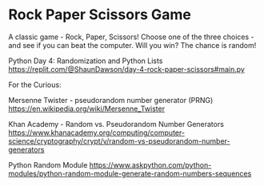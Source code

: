 # Rock Paper Scissors Game

A classic game - Rock, Paper, Scissors! Choose one of the three choices - and see if you can beat the computer.
Will you win? The chance is random!


Python Day 4: Randomization and Python Lists
https://replit.com/@ShaunDawson/day-4-rock-paper-scissors#main.py


For the Curious: 

Mersenne Twister - pseudorandom number generator (PRNG) 
https://en.wikipedia.org/wiki/Mersenne_Twister

Khan Academy - Random vs. Pseudorandom Number Generators
https://www.khanacademy.org/computing/computer-science/cryptography/crypt/v/random-vs-pseudorandom-number-generators

Python Random Module
https://www.askpython.com/python-modules/python-random-module-generate-random-numbers-sequences
